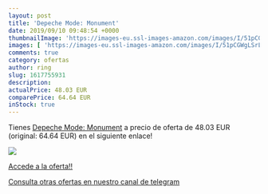 ```yaml
---
layout: post
title: 'Depeche Mode: Monument'
date: 2019/09/10 09:48:54 +0000
thumbnailImage: 'https://images-eu.ssl-images-amazon.com/images/I/51pCGWgLSrL._SL200_.jpg'
images: [ 'https://images-eu.ssl-images-amazon.com/images/I/51pCGWgLSrL._SL200_.jpg' ]
comments: true
category: ofertas
author: ring
slug: 1617755931
description:
actualPrice: 48.03 EUR
comparePrice: 64.64 EUR
inStock: true
---
```


Tienes [Depeche Mode: Monument](https://www.amazon.com/dp/1617755931/?tag=redken08-20) a precio de oferta de 48.03 EUR (original: 64.64 EUR) en el siguiente enlace!

[![](https://images-eu.ssl-images-amazon.com/images/I/51pCGWgLSrL._SL200_.jpg)](https://www.amazon.com/dp/1617755931/?tag=redken08-20)

[Accede a la oferta!!](https://www.amazon.com/dp/1617755931/?tag=redken08-20)

[Consulta otras ofertas en nuestro canal de telegram](https://t.me/s/ofertas25)
